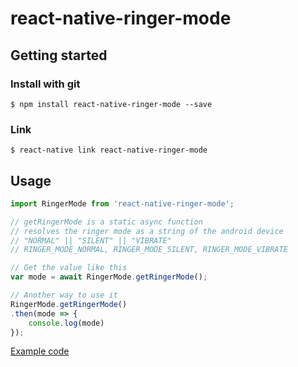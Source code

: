 # react-native-ringer-mode

## Getting started

### Install with git

`$ npm install react-native-ringer-mode --save`

### Link

`$ react-native link react-native-ringer-mode`

## Usage
```javascript
import RingerMode from 'react-native-ringer-mode';

// getRingerMode is a static async function
// resolves the ringer mode as a string of the android device
// "NORMAL" || "SILENT" || "VIBRATE"
// RINGER_MODE_NORMAL, RINGER_MODE_SILENT, RINGER_MODE_VIBRATE

// Get the value like this
var mode = await RingerMode.getRingerMode();

// Another way to use it
RingerMode.getRingerMode()
.then(mode => {
    console.log(mode)
});

```
[Example code](https://github.com/ryhnnl/rn-experimental/blob/65e4fa039567f8d5f375e27bd077f2f47f9c2613/src/screens/RingerModeExp.js#L47)
  
